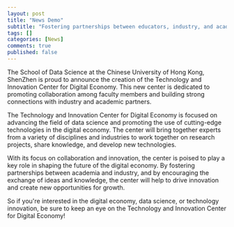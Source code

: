 ```yaml
---
layout: post
title: "News Demo"
subtitle: "Fostering partnerships between educators, industry, and academia in the School of Data Science at Chinese University of Hong Kong, ShenZhen"
tags: []
categories: [News]
comments: true
published: false
---
```

<!-- Introducing the Technology and Innovation Center for Digital Economy: Driving Collaboration and Innovation in Data Science -->
The School of Data Science at the Chinese University of Hong Kong, ShenZhen is proud to announce the creation of the Technology and Innovation Center for Digital Economy. This new center is dedicated to promoting collaboration among faculty members and building strong connections with industry and academic partners.

The Technology and Innovation Center for Digital Economy is focused on advancing the field of data science and promoting the use of cutting-edge technologies in the digital economy. The center will bring together experts from a variety of disciplines and industries to work together on research projects, share knowledge, and develop new technologies.

With its focus on collaboration and innovation, the center is poised to play a key role in shaping the future of the digital economy. By fostering partnerships between academia and industry, and by encouraging the exchange of ideas and knowledge, the center will help to drive innovation and create new opportunities for growth.

So if you're interested in the digital economy, data science, or technology innovation, be sure to keep an eye on the Technology and Innovation Center for Digital Economy!
